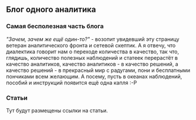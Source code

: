 ## Блог одного аналитика

### Самая бесполезная часть блога

*"Зачем, зачем же ещё один-то?"* - возопит увидевший эту страницу ветеран аналитического фронта и сетевой скептик. А я отвечу, что диалектика говорит нам о переходе количества в качество, так что, глядишь, количество полезных наблюдений и статеек перерастёт в качество аналитиков, качество аналитиков - в качество решений, а качество решений - в прекрасный мир с радугами, пони и бесплатными пончиками всем желающим. А посему, пусть в океанах наблюдений, пособий и инструкций появится ещё одна капля :-Р

### Статьи

Тут будут размещены ссылки на статьи.
